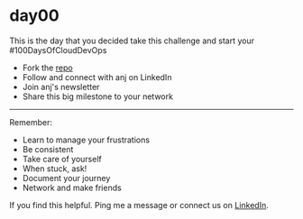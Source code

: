 # day00

This is the day that you decided take this challenge and start your #100DaysOfCloudDevOps

- Fork the [repo]()
- Follow and connect with anj on LinkedIn
- Join anj's newsletter
- Share this big milestone to your network

---

Remember:

- Learn to manage your frustrations
- Be consistent
- Take care of yourself
- When stuck, ask!
- Document your journey
- Network and make friends

If you find this helpful. Ping me a message or connect us on [LinkedIn](https://www.linkedin.com/in/anjcalleja/).
